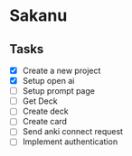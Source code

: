 # Sakanu

## Tasks

- [x] Create a new project
- [x] Setup open ai
- [ ] Setup prompt page
- [ ] Get Deck
- [ ] Create deck
- [ ] Create card
- [ ] Send anki connect request
- [ ] Implement authentication